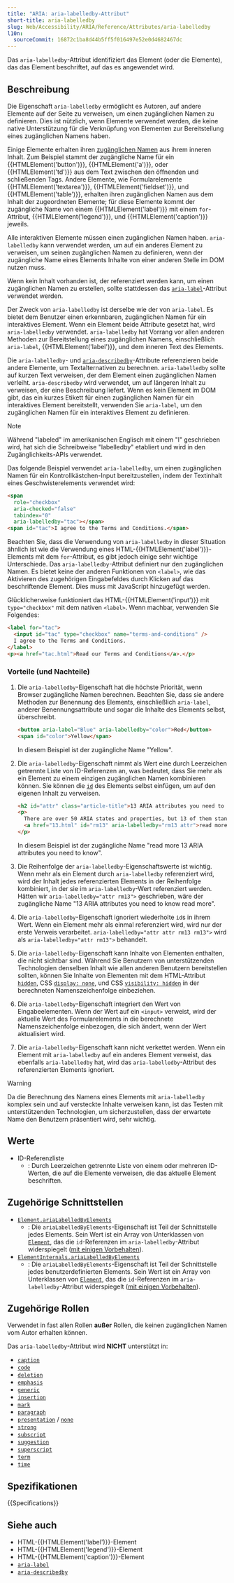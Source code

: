 ```yaml
---
title: "ARIA: aria-labelledby-Attribut"
short-title: aria-labelledby
slug: Web/Accessibility/ARIA/Reference/Attributes/aria-labelledby
l10n:
  sourceCommit: 16872c1ba8d44b5ff5f016497e52e0d4682467dc
---
```


Das `aria-labelledby`-Attribut identifiziert das Element (oder die Elemente), das das Element beschriftet, auf das es angewendet wird.

## Beschreibung

Die Eigenschaft `aria-labelledby` ermöglicht es Autoren, auf andere Elemente auf der Seite zu verweisen, um einen zugänglichen Namen zu definieren. Dies ist nützlich, wenn Elemente verwendet werden, die keine native Unterstützung für die Verknüpfung von Elementen zur Bereitstellung eines zugänglichen Namens haben.

Einige Elemente erhalten ihren [zugänglichen Namen](https://w3c.github.io/accname/#dfn-accessible-name) aus ihrem inneren Inhalt. Zum Beispiel stammt der zugängliche Name für ein {{HTMLElement('button')}}, {{HTMLElement('a')}}, oder {{HTMLElement('td')}} aus dem Text zwischen den öffnenden und schließenden Tags. Andere Elemente, wie Formularelemente {{HTMLElement('textarea')}}, {{HTMLElement('fieldset')}}, und {{HTMLElement('table')}}, erhalten ihren zugänglichen Namen aus dem Inhalt der zugeordneten Elemente; für diese Elemente kommt der zugängliche Name von einem {{HTMLElement('label')}} mit einem `for`-Attribut, {{HTMLElement('legend')}}, und {{HTMLElement('caption')}} jeweils.

Alle interaktiven Elemente müssen einen zugänglichen Namen haben. `aria-labelledby` kann verwendet werden, um auf ein anderes Element zu verweisen, um seinen zugänglichen Namen zu definieren, wenn der zugängliche Name eines Elements Inhalte von einer anderen Stelle im DOM nutzen muss.

Wenn kein Inhalt vorhanden ist, der referenziert werden kann, um einen zugänglichen Namen zu erstellen, sollte stattdessen das [`aria-label`](/de/docs/Web/Accessibility/ARIA/Reference/Attributes/aria-label)-Attribut verwendet werden.

Der Zweck von `aria-labelledby` ist derselbe wie der von `aria-label`. Es bietet dem Benutzer einen erkennbaren, zugänglichen Namen für ein interaktives Element. Wenn ein Element beide Attribute gesetzt hat, wird `aria-labelledby` verwendet. `aria-labelledby` hat Vorrang vor allen anderen Methoden zur Bereitstellung eines zugänglichen Namens, einschließlich `aria-label`, {{HTMLElement('label')}}, und dem inneren Text des Elements.

Die `aria-labelledby`- und [`aria-describedby`](/de/docs/Web/Accessibility/ARIA/Reference/Attributes/aria-describedby)-Attribute referenzieren beide andere Elemente, um Textalternativen zu berechnen. `aria-labelledby` sollte auf kurzen Text verweisen, der dem Element einen zugänglichen Namen verleiht. `aria-describedby` wird verwendet, um auf längeren Inhalt zu verweisen, der eine Beschreibung liefert. Wenn es kein Element im DOM gibt, das ein kurzes Etikett für einen zugänglichen Namen für ein interaktives Element bereitstellt, verwenden Sie `aria-label`, um den zugänglichen Namen für ein interaktives Element zu definieren.

> [!NOTE]
> Während "labeled" im amerikanischen Englisch mit einem "l" geschrieben wird, hat sich die Schreibweise "labelledby" etabliert und wird in den Zugänglichkeits-APIs verwendet.

Das folgende Beispiel verwendet `aria-labelledby`, um einen zugänglichen Namen für ein Kontrollkästchen-Input bereitzustellen, indem der Textinhalt eines Geschwisterelements verwendet wird:

```html
<span
  role="checkbox"
  aria-checked="false"
  tabindex="0"
  aria-labelledby="tac"></span>
<span id="tac">I agree to the Terms and Conditions.</span>
```

Beachten Sie, dass die Verwendung von `aria-labelledby` in dieser Situation ähnlich ist wie die Verwendung eines HTML-{{HTMLElement('label')}}-Elements mit dem `for`-Attribut, es gibt jedoch einige sehr wichtige Unterschiede. Das `aria-labelledby`-Attribut definiert nur den zugänglichen Namen. Es bietet keine der anderen Funktionen von `<label>`, wie das Aktivieren des zugehörigen Eingabefeldes durch Klicken auf das beschriftende Element. Dies muss mit JavaScript hinzugefügt werden.

Glücklicherweise funktioniert das HTML-{{HTMLElement('input')}} mit `type="checkbox"` mit dem nativen `<label>`. Wenn machbar, verwenden Sie Folgendes:

```html
<label for="tac">
  <input id="tac" type="checkbox" name="terms-and-conditions" />
  I agree to the Terms and Conditions.
</label>
<p><a href="tac.html">Read our Terms and Conditions</a>.</p>
```

### Vorteile (und Nachteile)

1. Die `aria-labelledby`-Eigenschaft hat die höchste Priorität, wenn Browser zugängliche Namen berechnen. Beachten Sie, dass sie andere Methoden zur Benennung des Elements, einschließlich `aria-label`, anderer Benennungsattribute und sogar die Inhalte des Elements selbst, überschreibt.

   ```html
   <button aria-label="Blue" aria-labelledby="color">Red</button>
   <span id="color">Yellow</span>
   ```

   In diesem Beispiel ist der zugängliche Name "Yellow".

2. Die `aria-labelledby`-Eigenschaft nimmt als Wert eine durch Leerzeichen getrennte Liste von ID-Referenzen an, was bedeutet, dass Sie mehr als ein Element zu einem einzigen zugänglichen Namen kombinieren können. Sie können die [`id`](/de/docs/Web/HTML/Reference/Global_attributes/id) des Elements selbst einfügen, um auf den eigenen Inhalt zu verweisen.

   ```html
   <h2 id="attr" class="article-title">13 ARIA attributes you need to know</h2>
   <p>
     There are over 50 ARIA states and properties, but 13 of them stand out…
     <a href="13.html" id="rm13" aria-labelledby="rm13 attr">read more</a>
   </p>
   ```

   In diesem Beispiel ist der zugängliche Name "read more 13 ARIA attributes you need to know".

3. Die Reihenfolge der `aria-labelledby`-Eigenschaftswerte ist wichtig. Wenn mehr als ein Element durch `aria-labelledby` referenziert wird, wird der Inhalt jedes referenzierten Elements in der Reihenfolge kombiniert, in der sie im `aria-labelledby`-Wert referenziert werden. Hätten wir `aria-labelledby="attr rm13">` geschrieben, wäre der zugängliche Name "13 ARIA attributes you need to know read more".

4. Die `aria-labelledby`-Eigenschaft ignoriert wiederholte `id`s in ihrem Wert. Wenn ein Element mehr als einmal referenziert wird, wird nur der erste Verweis verarbeitet. `aria-labelledby="attr attr rm13 rm13">` wird als `aria-labelledby="attr rm13">` behandelt.

5. Die `aria-labelledby`-Eigenschaft kann Inhalte von Elementen enthalten, die nicht sichtbar sind. Während Sie Benutzern von unterstützenden Technologien denselben Inhalt wie allen anderen Benutzern bereitstellen sollten, können Sie Inhalte von Elementen mit dem HTML-Attribut [`hidden`](/de/docs/Web/HTML/Reference/Global_attributes/hidden), CSS [`display: none`](/de/docs/Web/CSS/display), und CSS [`visibility: hidden`](/de/docs/Web/CSS/visibility) in der berechneten Namenszeichenfolge einbeziehen.

6. Die `aria-labelledby`-Eigenschaft integriert den Wert von Eingabeelementen. Wenn der Wert auf ein `<input>` verweist, wird der aktuelle Wert des Formularelements in die berechnete Namenszeichenfolge einbezogen, die sich ändert, wenn der Wert aktualisiert wird.

7. Die `aria-labelledby`-Eigenschaft kann nicht verkettet werden. Wenn ein Element mit `aria-labelledby` auf ein anderes Element verweist, das ebenfalls `aria-labelledby` hat, wird das `aria-labelledby`-Attribut des referenzierten Elements ignoriert.

> [!WARNING]
> Da die Berechnung des Namens eines Elements mit `aria-labelledby` komplex sein und auf versteckte Inhalte verweisen kann, ist das Testen mit unterstützenden Technologien, um sicherzustellen, dass der erwartete Name den Benutzern präsentiert wird, sehr wichtig.

## Werte

- ID-Referenzliste
  - : Durch Leerzeichen getrennte Liste von einem oder mehreren ID-Werten, die auf die Elemente verweisen, die das aktuelle Element beschriften.

## Zugehörige Schnittstellen

- [`Element.ariaLabelledByElements`](/de/docs/Web/API/Element/ariaLabelledByElements)
  - : Die `ariaLabelledByElements`-Eigenschaft ist Teil der Schnittstelle jedes Elements.
    Sein Wert ist ein Array von Unterklassen von [`Element`](/de/docs/Web/API/Element), das die `id`-Referenzen im `aria-labelledby`-Attribut widerspiegelt ([mit einigen Vorbehalten](/de/docs/Web/API/Document_Object_Model/Reflected_attributes#reflected_element_references)).
- [`ElementInternals.ariaLabelledByElements`](/de/docs/Web/API/ElementInternals/ariaLabelledByElements)
  - : Die `ariaLabelledByElements`-Eigenschaft ist Teil der Schnittstelle jedes benutzerdefinierten Elements.
    Sein Wert ist ein Array von Unterklassen von [`Element`](/de/docs/Web/API/Element), das die `id`-Referenzen im `aria-labelledby`-Attribut widerspiegelt ([mit einigen Vorbehalten](/de/docs/Web/API/Document_Object_Model/Reflected_attributes#reflected_element_references)).

## Zugehörige Rollen

Verwendet in fast allen Rollen **außer** Rollen, die keinen zugänglichen Namen vom Autor erhalten können.

Das `aria-labelledby`-Attribut wird **NICHT** unterstützt in:

- [`caption`](/de/docs/Web/Accessibility/ARIA/Reference/Roles/structural_roles)
- [`code`](/de/docs/Web/Accessibility/ARIA/Reference/Roles/structural_roles)
- [`deletion`](/de/docs/Web/Accessibility/ARIA/Reference/Roles/structural_roles)
- [`emphasis`](/de/docs/Web/Accessibility/ARIA/Reference/Roles/structural_roles)
- [`generic`](/de/docs/Web/Accessibility/ARIA/Reference/Roles/generic_role)
- [`insertion`](/de/docs/Web/Accessibility/ARIA/Reference/Roles/structural_roles)
- [`mark`](/de/docs/Web/Accessibility/ARIA/Reference/Roles/mark_role)
- [`paragraph`](/de/docs/Web/Accessibility/ARIA/Reference/Roles/structural_roles)
- [`presentation`](/de/docs/Web/Accessibility/ARIA/Reference/Roles/presentation_role) / [`none`](/de/docs/Web/Accessibility/ARIA/Reference/Roles/none_role)
- [`strong`](/de/docs/Web/Accessibility/ARIA/Reference/Roles/structural_roles)
- [`subscript`](/de/docs/Web/Accessibility/ARIA/Reference/Roles/structural_roles)
- [`suggestion`](/de/docs/Web/Accessibility/ARIA/Reference/Roles/suggestion_role)
- [`superscript`](/de/docs/Web/Accessibility/ARIA/Reference/Roles/structural_roles)
- [`term`](/de/docs/Web/Accessibility/ARIA/Reference/Roles/term_role)
- [`time`](/de/docs/Web/Accessibility/ARIA/Reference/Roles/structural_roles)

## Spezifikationen

{{Specifications}}

## Siehe auch

- HTML-{{HTMLElement('label')}}-Element
- HTML-{{HTMLElement('legend')}}-Element
- HTML-{{HTMLElement('caption')}}-Element
- [`aria-label`](/de/docs/Web/Accessibility/ARIA/Reference/Attributes/aria-label)
- [`aria-describedby`](/de/docs/Web/Accessibility/ARIA/Reference/Attributes/aria-describedby)
